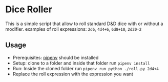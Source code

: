 # Dice Roller
This is a simple script that allow to roll standard D&D dice with or without a modifier. 
examples of roll expressions: `2d6`, `4d4+6`, `6d8+10`, `2d20-2`
## Usage
* Prerequisites: [pipenv](https://docs.pipenv.org/) should be installed
* Setup: clone to a folder and inside that folder run `pipenv install`
* Run: Inside the cloned folder run `pipenv run python ./roll.py 2d4+4`
* Replace the roll expression with the expression you want
